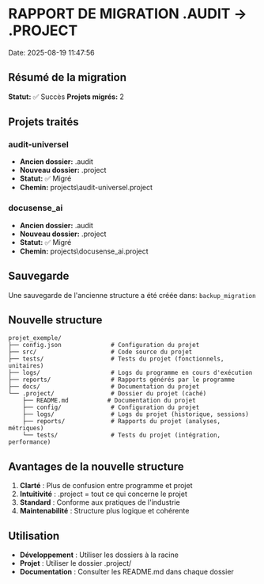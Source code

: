 # RAPPORT DE MIGRATION .AUDIT → .PROJECT
Date: 2025-08-19 11:47:56

## Résumé de la migration

**Statut:** ✅ Succès
**Projets migrés:** 2

## Projets traités

### audit-universel
- **Ancien dossier:** .audit
- **Nouveau dossier:** .project
- **Statut:** ✅ Migré
- **Chemin:** projects\audit-universel\.project

### docusense_ai
- **Ancien dossier:** .audit
- **Nouveau dossier:** .project
- **Statut:** ✅ Migré
- **Chemin:** projects\docusense_ai\.project


## Sauvegarde

Une sauvegarde de l'ancienne structure a été créée dans:
`backup_migration`

## Nouvelle structure

```
projet_exemple/
├── config.json              # Configuration du projet
├── src/                     # Code source du projet
├── tests/                   # Tests du projet (fonctionnels, unitaires)
├── logs/                    # Logs du programme en cours d'exécution
├── reports/                 # Rapports générés par le programme
├── docs/                    # Documentation du projet
└── .project/                # Dossier du projet (caché)
    ├── README.md           # Documentation du projet
    ├── config/              # Configuration du projet
    ├── logs/                # Logs du projet (historique, sessions)
    ├── reports/             # Rapports du projet (analyses, métriques)
    └── tests/               # Tests du projet (intégration, performance)
```

## Avantages de la nouvelle structure

1. **Clarté** : Plus de confusion entre programme et projet
2. **Intuitivité** : .project = tout ce qui concerne le projet
3. **Standard** : Conforme aux pratiques de l'industrie
4. **Maintenabilité** : Structure plus logique et cohérente

## Utilisation

- **Développement** : Utiliser les dossiers à la racine
- **Projet** : Utiliser le dossier .project/
- **Documentation** : Consulter les README.md dans chaque dossier
